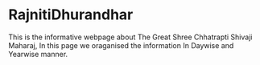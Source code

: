 # RajnitiDhurandhar
This is the informative webpage about The Great Shree Chhatrapti Shivaji Maharaj, In this page we oraganised the information In Daywise and Yearwise manner.
